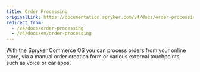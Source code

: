 ```yaml
---
title: Order Processing
originalLink: https://documentation.spryker.com/v4/docs/order-processing
redirect_from:
  - /v4/docs/order-processing
  - /v4/docs/en/order-processing
---
```


With the Spryker Commerce OS you can process orders from your online store, via a manual order creation form or various external touchpoints, such as voice or car apps.

 <!--
**See also:**

* Manual Order Creation
-->
